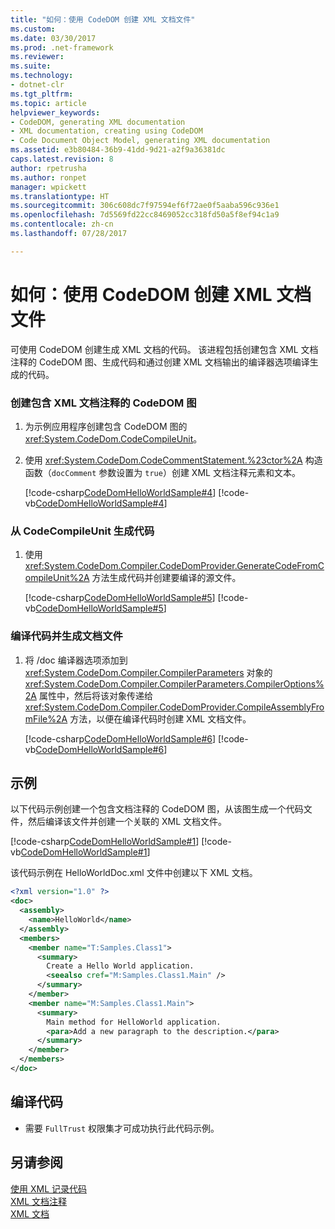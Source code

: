```yaml
---
title: "如何：使用 CodeDOM 创建 XML 文档文件"
ms.custom: 
ms.date: 03/30/2017
ms.prod: .net-framework
ms.reviewer: 
ms.suite: 
ms.technology:
- dotnet-clr
ms.tgt_pltfrm: 
ms.topic: article
helpviewer_keywords:
- CodeDOM, generating XML documentation
- XML documentation, creating using CodeDOM
- Code Document Object Model, generating XML documentation
ms.assetid: e3b80484-36b9-41dd-9d21-a2f9a36381dc
caps.latest.revision: 8
author: rpetrusha
ms.author: ronpet
manager: wpickett
ms.translationtype: HT
ms.sourcegitcommit: 306c608dc7f97594ef6f72ae0f5aaba596c936e1
ms.openlocfilehash: 7d5569fd22cc8469052cc318fd50a5f8ef94c1a9
ms.contentlocale: zh-cn
ms.lasthandoff: 07/28/2017

---
```

# <a name="how-to-create-an-xml-documentation-file-using-codedom"></a>如何：使用 CodeDOM 创建 XML 文档文件
可使用 CodeDOM 创建生成 XML 文档的代码。 该进程包括创建包含 XML 文档注释的 CodeDOM 图、生成代码和通过创建 XML 文档输出的编译器选项编译生成的代码。  
  
### <a name="to-create-a-codedom-graph-that-contains-xml-documentation-comments"></a>创建包含 XML 文档注释的 CodeDOM 图  
  
1.  为示例应用程序创建包含 CodeDOM 图的 <xref:System.CodeDom.CodeCompileUnit>。  
  
2.  使用 <xref:System.CodeDom.CodeCommentStatement.%23ctor%2A> 构造函数（`docComment` 参数设置为 `true`）创建 XML 文档注释元素和文本。  
  
     [!code-csharp[CodeDomHelloWorldSample#4](../../../samples/snippets/csharp/VS_Snippets_CLR/CodeDomHelloWorldSample/cs/program.cs#4)]  [!code-vb[CodeDomHelloWorldSample#4](../../../samples/snippets/visualbasic/VS_Snippets_CLR/CodeDomHelloWorldSample/vb/program.vb#4)]  
  
### <a name="to-generate-the-code-from-the-codecompileunit"></a>从 CodeCompileUnit 生成代码  
  
1.  使用 <xref:System.CodeDom.Compiler.CodeDomProvider.GenerateCodeFromCompileUnit%2A> 方法生成代码并创建要编译的源文件。  
  
     [!code-csharp[CodeDomHelloWorldSample#5](../../../samples/snippets/csharp/VS_Snippets_CLR/CodeDomHelloWorldSample/cs/program.cs#5)]  [!code-vb[CodeDomHelloWorldSample#5](../../../samples/snippets/visualbasic/VS_Snippets_CLR/CodeDomHelloWorldSample/vb/program.vb#5)]  
  
### <a name="to-compile-the-code-and-generate-the-documentation-file"></a>编译代码并生成文档文件  
  
1.  将 /doc 编译器选项添加到 <xref:System.CodeDom.Compiler.CompilerParameters> 对象的 <xref:System.CodeDom.Compiler.CompilerParameters.CompilerOptions%2A> 属性中，然后将该对象传递给 <xref:System.CodeDom.Compiler.CodeDomProvider.CompileAssemblyFromFile%2A> 方法，以便在编译代码时创建 XML 文档文件。  
  
     [!code-csharp[CodeDomHelloWorldSample#6](../../../samples/snippets/csharp/VS_Snippets_CLR/CodeDomHelloWorldSample/cs/program.cs#6)]  [!code-vb[CodeDomHelloWorldSample#6](../../../samples/snippets/visualbasic/VS_Snippets_CLR/CodeDomHelloWorldSample/vb/program.vb#6)]  
  
## <a name="example"></a>示例  
 以下代码示例创建一个包含文档注释的 CodeDOM 图，从该图生成一个代码文件，然后编译该文件并创建一个关联的 XML 文档文件。  
  
 [!code-csharp[CodeDomHelloWorldSample#1](../../../samples/snippets/csharp/VS_Snippets_CLR/CodeDomHelloWorldSample/cs/program.cs#1)] [!code-vb[CodeDomHelloWorldSample#1](../../../samples/snippets/visualbasic/VS_Snippets_CLR/CodeDomHelloWorldSample/vb/program.vb#1)]  
  
 该代码示例在 HelloWorldDoc.xml 文件中创建以下 XML 文档。  
  
```xml  
<?xml version="1.0" ?>   
<doc>  
  <assembly>  
    <name>HelloWorld</name>   
  </assembly>  
  <members>  
    <member name="T:Samples.Class1">  
      <summary>  
        Create a Hello World application.   
        <seealso cref="M:Samples.Class1.Main" />   
      </summary>  
    </member>  
    <member name="M:Samples.Class1.Main">  
      <summary>  
        Main method for HelloWorld application.   
        <para>Add a new paragraph to the description.</para>   
      </summary>  
    </member>  
  </members>  
</doc>  
```  
  
## <a name="compiling-the-code"></a>编译代码  
  
-   需要 `FullTrust` 权限集才可成功执行此代码示例。  
  
## <a name="see-also"></a>另请参阅  
 [使用 XML 记录代码](~/docs/visual-basic/programming-guide/program-structure/documenting-your-code-with-xml.md)   
 [XML 文档注释](~/docs/csharp/programming-guide/xmldoc/xml-documentation-comments.md)   
 [XML 文档](/cpp/ide/xml-documentation-visual-cpp)

